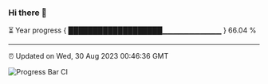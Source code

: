 ### Hi there 👋

⏳ Year progress { ███████████████████▁▁▁▁▁▁▁▁▁▁▁ } 66.04 %

---

⏰ Updated on Wed, 30 Aug 2023 00:46:36 GMT

![Progress Bar CI](https://github.com/liununu/liununu/workflows/Progress%20Bar%20CI/badge.svg)
